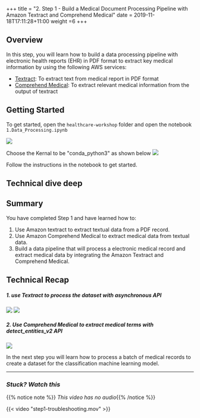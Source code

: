 +++
title = "2. Step 1 - Build a Medical Document Processing Pipeline with Amazon Textract and Comprehend Medical"
date = 2019-11-18T17:11:28+11:00
weight =6
+++


## Overview

In this step, you will learn how to build a data processing pipeline with electronic health reports (EHR) in PDF format to extract key medical information by using the following AWS services:

- [Textract](https://aws.amazon.com/textract/): To extract text from medical report in PDF format
- [Comprehend Medical](https://aws.amazon.com/comprehend/medical/): To extract relevant medical information from the output of textract

## Getting Started

To get started, open the `healthcare-workshop` folder and open the notebook `1.Data_Processing.ipynb`


![](/images/module-medical-document-processing-and-classification/step1-1.png )


Choose the Kernal to be "conda_python3" as shown below 
![](/images/module-medical-document-processing-and-classification/step1-2.png )

Follow the instructions in the notebook to get started.

## Technical dive deep


## Summary
You have completed Step 1 and have learned how to:
1. Use Amazon textract to extract textual data from a PDF record.
2. Use Amazon Comprehend Medical to extract medical data from textual data.
3. Build a data pipeline that will process a electronic medical record and extract medical data by integrating the Amazon Textract and Comprehend Medical.

## Technical Recap

##### 1. use Textract to process the dataset with asynchronous API

![](/images/module-medical-document-processing-and-classification/step1-3.png )
![](/images/module-medical-document-processing-and-classification/step1-4.png )

##### 2. Use Comprehend Medical to extract medical terms with *detect_entities_v2* API
![](/images/module-medical-document-processing-and-classification/step1-5.png )



In the next step you will learn how to process a batch of medical records to create a dataset for the classification machine learning model.

---

### *Stuck? Watch this*

{{% notice note %}} 
*This video has no audio*{{% /notice %}}


{{< video "step1-troubleshooting.mov" >}}

